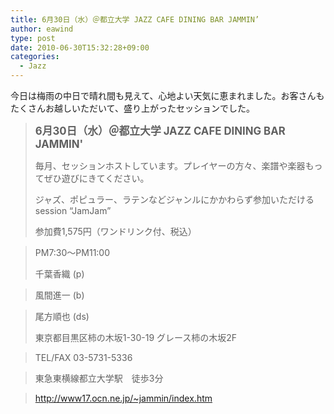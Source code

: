 ```yaml
---
title: 6月30日（水）＠都立大学 JAZZ CAFE DINING BAR JAMMIN’
author: eawind
type: post
date: 2010-06-30T15:32:28+09:00
categories:
  - Jazz
---
```

今日は梅雨の中日で晴れ間も見えて、心地よい天気に恵まれました。お客さんもたくさんお越しいただいて、盛り上がったセッションでした。

> **<big>6月30日（水）＠都立大学 JAZZ CAFE DINING BAR JAMMIN'</big>**
>
> 毎月、セッションホストしています。プレイヤーの方々、楽譜や楽器もってぜひ遊びにきてください。
>
> ジャズ、ポピュラー、ラテンなどジャンルにかかわらず参加いただけるsession &#8220;JamJam&#8221;
>
> 参加費1,575円（ワンドリンク付、税込）

> PM7:30〜PM11:00
>
> 千葉香織 (p)

> 風間進一 (b)

> 尾方順也 (ds)
>
> 東京都目黒区柿の木坂1-30-19 グレース柿の木坂2F

> TEL/FAX 03-5731-5336

> 東急東横線都立大学駅　徒歩3分

> http://www17.ocn.ne.jp/~jammin/index.htm
